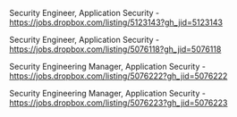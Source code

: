 Security Engineer, Application Security - https://jobs.dropbox.com/listing/5123143?gh_jid=5123143

Security Engineer, Application Security - https://jobs.dropbox.com/listing/5076118?gh_jid=5076118

Security Engineering Manager, Application Security - https://jobs.dropbox.com/listing/5076222?gh_jid=5076222

Security Engineering Manager, Application Security - https://jobs.dropbox.com/listing/5076223?gh_jid=5076223

